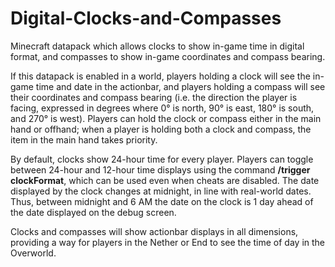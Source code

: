 # Digital-Clocks-and-Compasses
Minecraft datapack which allows clocks to show in-game time in digital format, and compasses to show in-game coordinates and compass bearing.

If this datapack is enabled in a world, players holding a clock will see the in-game time and date in the actionbar, and players holding a compass will see their coordinates and compass bearing (i.e. the direction the player is facing, expressed in degrees where 0° is north, 90° is east, 180° is south, and 270° is west). Players can hold the clock or compass either in the main hand or offhand; when a player is holding both a clock and compass, the item in the main hand takes priority.

By default, clocks show 24-hour time for every player. Players can toggle between 24-hour and 12-hour time displays using the command **/trigger clockFormat**, which can be used even when cheats are disabled. The date displayed by the clock changes at midnight, in line with real-world dates. Thus, between midnight and 6 AM the date on the clock is 1 day ahead of the date displayed on the debug screen.

Clocks and compasses will show actionbar displays in all dimensions, providing a way for players in the Nether or End to see the time of day in the Overworld.
